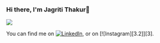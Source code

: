 ### Hi there, I'm Jagriti Thakur👋



<img align="center" src="https://github-readme-stats.vercel.app/api/top-langs/?username=jagriti75&theme=dark&show_icons=true)"/>

<!-- Actual text -->

You can find me on [![LinkedIn][1.2]][1], or on [![Instagram][3.2]][3].

<!-- Icons -->

[1.2]: https://blog-assets.hootsuite.com/wp-content/uploads/2018/09/In-2C-54px-R.png
[2.2]:  https://blog.hootsuite.com/wp-content/uploads/2018/09/glyph-logo_May2016-150x150.png

<!-- Links to your social media accounts -->

[1]: https://www.linkedin.com/in/jagriti-thakur-1777981b3/
[2]:  https://www.instagram.com/jagritiiiiiiiii/
